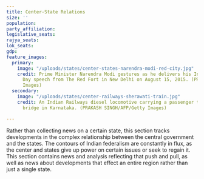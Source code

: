 ```yaml
---
title: Center-State Relations
size: ''
population: 
party_affiliation: 
legislative_seats: 
rajya_seats: 
lok_seats: 
gdp: 
feature_images:
  primary:
    image: "/uploads/states/center-states-narendra-modi-red-city.jpg"
    credit: Prime Minister Narendra Modi gestures as he delivers his Independence
      Day speech from The Red Fort in New Delhi on August 15, 2015. (PRAKASH SINGH/AFP/Getty
      Images)
  secondary:
    image: "/uploads/states/center-railways-sherawati-train.jpg"
    credit: An Indian Railways diesel locomotive carrying a passenger train on Sherawati
      bridge in Karnataka. (PRAKASH SINGH/AFP/Getty Images)

---
```

Rather than collecting news on a certain state, this section tracks developments in the complex relationship between the central government and the states. The contours of Indian federalism are constantly in flux, as the center and states give up power on certain issues or seek to regain it. This section contains news and analysis reflecting that push and pull, as well as news about developments that effect an entire region rather than just a single state.